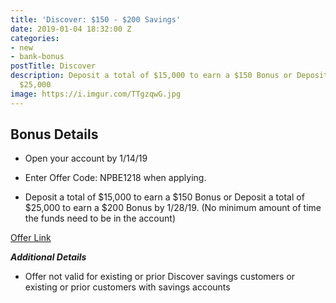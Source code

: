 ```yaml
---
title: 'Discover: $150 - $200 Savings'
date: 2019-01-04 18:32:00 Z
categories:
- new
- bank-bonus
postTitle: Discover
description: Deposit a total of $15,000 to earn a $150 Bonus or Deposit a total of
  $25,000
image: https://i.imgur.com/TTgzqwG.jpg
---
```


## **Bonus Details**

* Open your account by 1/14/19

* Enter Offer Code: NPBE1218 when applying.

* Deposit a total of $15,000 to earn a $150 Bonus or Deposit a total of $25,000 to earn a $200 Bonus by 1/28/19. (No minimum amount of time the funds need to be in the account)

[Offer Link](https://www.discover.com/online-banking/savings-lng-04/?cmpgnid=affl-bk-offer&src=NPBE1218&TPR=065&van=Dbank)

***Additional Details***

* Offer not valid for existing or prior Discover savings customers or existing or prior customers with savings accounts